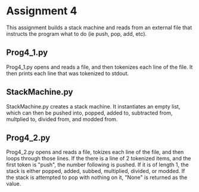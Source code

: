Assignment 4
============

This assignment builds a stack machine and reads from an external file that instructs the program what to do (ie push, pop, add, etc).

Prog4_1.py
----------

Prog4_1.py opens and reads a file, and then tokenizes each line of the file. It then prints each line that was tokenized to stdout.

StackMachine.py
---------------

StackMachine.py creates a stack machine. It instantiates an empty list, which can then be pushed into, popped, added to, subtracted from, multplied to, divided from, and modded from.

Prog4_2.py
----------

Prog4_2.py opens and reads a file, tokizes each line of the file, and then loops through those lines. If the there is a line of 2 tokenized items, and the first token is "push", the number following is pushed. If it is of length 1, the stack is either popped, added, subbed, multiplied, divided, or modded. If the stack is attempted to pop with nothing on it, "None" is returned as the value.